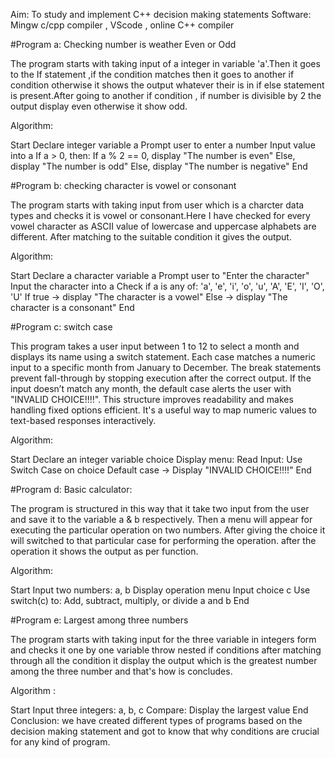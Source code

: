 Aim: To study and implement C++ decision making statements Software: Mingw c/cpp compiler , VScode , online C++ compiler

#Program a: Checking number is weather Even or Odd

The program starts with taking input of a integer in variable 'a'.Then it goes to the If statement ,if the condition matches then it goes to another if condition otherwise it shows the output whatever their is in if else statement is present.After going to another if condition , if number is divisible by 2 the output display even otherwise it show odd.

Algorithm:

Start
Declare integer variable a
Prompt user to enter a number
Input value into a
If a > 0, then:
If a % 2 == 0, display "The number is even"
Else, display "The number is odd"
Else, display "The number is negative"
End

#Program b: checking character is vowel or consonant

The program starts with taking input from user which is a charcter data types and checks it is vowel or consonant.Here I have checked for every vowel character as ASCII value of lowercase and uppercase alphabets are different. After matching to the suitable condition it gives the output.

Algorithm:

Start
Declare a character variable a
Prompt user to "Enter the character"
Input the character into a
Check if a is any of: 'a', 'e', 'i', 'o', 'u', 'A', 'E', 'I', 'O', 'U'
If true → display "The character is a vowel"
Else → display "The character is a consonant"
End

#Program c: switch case

This program takes a user input between 1 to 12 to select a month and displays its name using a switch statement. Each case matches a numeric input to a specific month from January to December. The break statements prevent fall-through by stopping execution after the correct output. If the input doesn’t match any month, the default case alerts the user with "INVALID CHOICE!!!!". This structure improves readability and makes handling fixed options efficient. It's a useful way to map numeric values to text-based responses interactively.

Algorithm:

Start
Declare an integer variable choice
Display menu:
Read Input:
Use Switch Case on choice
Default case → Display "INVALID CHOICE!!!!"
End

#Program d: Basic calculator:

The program is structured in this way that it take two input from the user and save it to the variable a & b respectively. Then a menu will appear for executing the particular operation on two numbers. After giving the choice it will switched to that particular case for performing the operation. after the operation it shows the output as per function.

Algorithm:

Start
Input two numbers: a, b
Display operation menu
Input choice c
Use switch(c) to:
Add, subtract, multiply, or divide a and b
End

#Program e: Largest among three numbers

The program starts with taking input for the three variable in integers form and checks it one by one variable throw nested if conditions after matching through all the condition it display the output which is the greatest number among the three number and that's how is concludes.

Algorithm :

Start
Input three integers: a, b, c
Compare:
Display the largest value
End
Conclusion: we have created different types of programs based on the decision making statement and got to know that why conditions are crucial for any kind of program.
